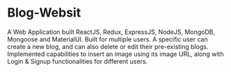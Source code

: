 # Blog-Websit
A Web Application built ReactJS, Redux, ExpressJS, NodeJS, MongoDB, Mongoose and MaterialUI.
Built for multiple users. A specific user can create a new blog, and can also delete or edit their pre-existing blogs.
Implemented capabilities to insert an image using its image URL, along with Login & Signup functionalities for different users.
